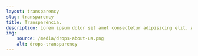 ```yaml
---
layout: transparency
slug: transparency
title: Transparència.
description: Lorem ipsum dolor sit amet consectetur adipisicing elit. Amet dolores consectetur voluptate eos cupiditate ea alias, distinctio corporis quis aspernatur consequuntur velit aliquam quae facere, dolorem ab aperiam animi doloribus.
img:
    source: /media/drops-about-us.png
    alt: drops-transparency
---
```

